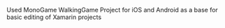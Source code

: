 Used MonoGame WalkingGame Project for iOS and Android as a base for basic editing of Xamarin projects
